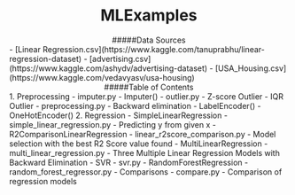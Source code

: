 
# <div align="center">MLExamples</div>

<div align="center">#####Data Sources</div>
- [Linear Regression.csv](https://www.kaggle.com/tanuprabhu/linear-regression-dataset)
- [advertising.csv](https://www.kaggle.com/ashydv/advertising-dataset)
- [USA_Housing.csv](https://www.kaggle.com/vedavyasv/usa-housing)





<div align="center">#####Table of Contents</div>
1. Preprocessing
   - imputer.py
     - Imputer()
   - outlier.py
     - Z-score Outlier
     - IQR Outlier
   - preprocessing.py
     - Backward elimination
     - LabelEncoder()
     - OneHotEncoder()
2. Regression
   - SimpleLinearRegression
     - simple_linear_regression.py
       - Predicting y from given x 
   - R2ComparisonLinearRegression
     - linear_r2score_comparison.py
       - Model selection with the best R2 Score value found
   - MultiLinearRegression
     - multi_linear_regression.py
       - Three Multiple Linear Regression Models with Backward Elimination
   - SVR
     - svr.py
   - RandomForestRegression
     - random_forest_regressor.py
   - Comparisons
     - compare.py
       - Comparison of regression models

